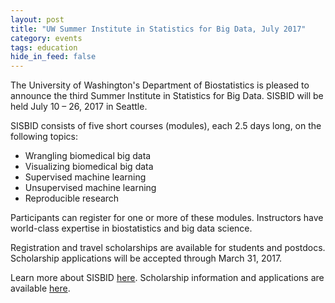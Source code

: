 ```yaml
---
layout: post
title: "UW Summer Institute in Statistics for Big Data, July 2017"
category: events
tags: education
hide_in_feed: false
---
```


The University of Washington's Department of Biostatistics is pleased to announce the third Summer Institute in Statistics for Big Data.
SISBID will be held July 10 &ndash; 26, 2017 in Seattle.

SISBID consists of five short courses (modules), each 2.5 days long, on the following topics:

* Wrangling biomedical big data
* Visualizing biomedical big data
* Supervised machine learning
* Unsupervised machine learning
* Reproducible research

Participants can register for one or more of these modules.
Instructors have world-class expertise in biostatistics and big data science.

Registration and travel scholarships are available for students and postdocs.
Scholarship applications will be accepted through March 31, 2017.

Learn more about SISBID [here](http://www.biostat.washington.edu/suminst/sisbid).
Scholarship information and applications are available [here](http://www.biostat.washington.edu/suminst/sisbid/scholarships).
